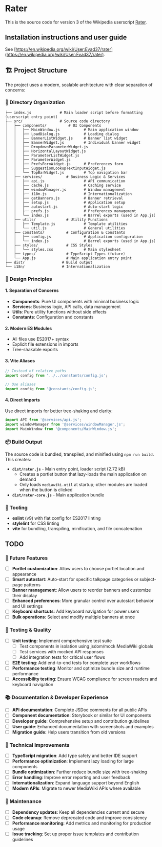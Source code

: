 # Rater
This is the source code for version 3 of the Wikipedia userscript [Rater](https://en.wikipedia.org/wiki/User:Evad37/rater).

## Installation instructions and user guide
See [https://en.wikipedia.org/wiki/User:Evad37/rater](https://en.wikipedia.org/wiki/User:Evad37/rater).

## 🏗️ Project Structure

The project uses a modern, scalable architecture with clear separation of concerns:

### 📁 Directory Organization

```
├── index.js             # Main loader script before formatting (userscript entry point)
├── src/                 # Source code directory
│   ├── components/          # UI Components
│   │   ├── MainWindow.js           # Main application window
│   │   ├── LoadDialog.js           # Loading dialog
│   │   ├── BannerListWidget.js     # Banner list widget
│   │   ├── BannerWidget.js         # Individual banner widget
│   │   ├── DropdownParameterWidget.js
│   │   ├── HorizontalLayoutWidget.js
│   │   ├── ParameterListWidget.js
│   │   ├── ParameterWidget.js
│   │   ├── PrefsFormWidget.js      # Preferences form
│   │   ├── SuggestionLookupTextInputWidget.js
│   │   └── TopBarWidget.js         # Top navigation bar
│   ├── services/           # Business Logic & Services
│   │   ├── api.js                  # API communication
│   │   ├── cache.js                # Caching service
│   │   ├── windowManager.js        # Window management
│   │   ├── i18n.js                 # Internationalization
│   │   ├── getBanners.js           # Banner retrieval
│   │   ├── setup.js                # Application setup
│   │   ├── autostart.js            # Auto-start logic
│   │   ├── prefs.js                # Preferences management
│   │   └── index.js                # Barrel exports (used in App.js)
│   ├── utils/              # Utility Functions
│   │   ├── Template.js             # Template utilities
│   │   └── util.js                 # General utilities
│   ├── constants/          # Configuration & Constants
│   │   ├── config.js               # Application configuration
│   │   └── index.js                # Barrel exports (used in App.js)
│   ├── styles/             # CSS Styles
│   │   └── styles.css              # Main stylesheet
│   ├── types/              # TypeScript Types (future)
│   └── App.js              # Main application entry point
├── dist/                 # Build output
└── i18n/                 # Internationalization
```

### 🎯 Design Principles

#### 1. **Separation of Concerns**
- **Components**: Pure UI components with minimal business logic
- **Services**: Business logic, API calls, data management
- **Utils**: Pure utility functions without side effects
- **Constants**: Configuration and constants

#### 2. **Modern ES Modules**
- All files use ES2017+ syntax
- Explicit file extensions in imports
- Tree-shakable exports

#### 3. **Vite Aliases**
```javascript
// Instead of relative paths
import config from '../../constants/config.js';

// Use aliases
import config from '@constants/config.js';
```

#### 4. **Direct Imports**
Use direct imports for better tree-shaking and clarity:
```javascript
import API from '@services/api.js';
import windowManager from '@services/windowManager.js';
import MainWindow from '@components/MainWindow.js';
```

### 📦 Build Output

The source code is bundled, transpiled, and minified using `npm run build`. This creates:

- **`dist/rater.js`** - Main entry point, loader script (2.72 kB)
  - Creates a portlet button that lazy-loads the main application on demand
  - Only loads `mediawiki.util` at startup; other modules are loaded when the button is clicked
- **`dist/rater-core.js`** - Main application bundle

### 🔧 Tooling
- **eslint** (v9) with flat config for ES2017 linting
- **stylelint** for CSS linting
- **vite** for bundling, transpiling, minification, and file concatenation

## TODO

### 🚀 Future Features
- [ ] **Portlet customization**: Allow users to choose portlet location and appearance
- [ ] **Smart autostart**: Auto-start for specific talkpage categories or subject-page patterns
- [ ] **Banner management**: Allow users to reorder banners and customize their display
- [ ] **Enhanced preferences**: More granular control over autostart behavior and UI settings
- [ ] **Keyboard shortcuts**: Add keyboard navigation for power users
- [ ] **Bulk operations**: Select and modify multiple banners at once

### 🧪 Testing & Quality
- [ ] **Unit testing**: Implement comprehensive test suite
  - [ ] Test components in isolation using jsdom/mock MediaWiki globals
  - [ ] Test services with mocked API responses
  - [ ] Add integration tests for critical user flows
- [ ] **E2E testing**: Add end-to-end tests for complete user workflows
- [ ] **Performance testing**: Monitor and optimize bundle size and runtime performance
- [ ] **Accessibility testing**: Ensure WCAG compliance for screen readers and keyboard navigation

### 📚 Documentation & Developer Experience
- [ ] **API documentation**: Complete JSDoc comments for all public APIs
- [ ] **Component documentation**: Storybook or similar for UI components
- [ ] **Developer guide**: Comprehensive setup and contribution guidelines
- [ ] **User guide**: Enhanced documentation with screenshots and examples
- [ ] **Migration guide**: Help users transition from old versions

### 🔧 Technical Improvements
- [ ] **TypeScript migration**: Add type safety and better IDE support
- [ ] **Performance optimization**: Implement lazy loading for large components
- [ ] **Bundle optimization**: Further reduce bundle size with tree-shaking
- [ ] **Error handling**: Improve error reporting and user feedback
- [ ] **Internationalization**: Expand language support beyond English
- [ ] **Modern APIs**: Migrate to newer MediaWiki APIs where available

### 🐛 Maintenance
- [ ] **Dependency updates**: Keep all dependencies current and secure
- [ ] **Code cleanup**: Remove deprecated code and improve consistency
- [ ] **Performance monitoring**: Add metrics and monitoring for production usage
- [ ] **Issue tracking**: Set up proper issue templates and contribution guidelines
